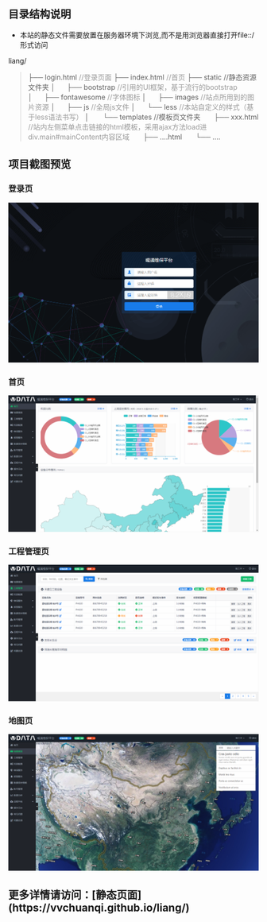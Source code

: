 ## 目录结构说明 

* 本站的静态文件需要放置在服务器环境下浏览,而不是用浏览器直接打开file::/形式访问 

liang/ 

> ├── login.html <span style="color:#999;font-size:14px;">//登录页面</span> 
> ├── index.html <span style="color:#999;font-size:14px;">//首页</span> 
> ├── static  //静态资源文件夹 
> │&nbsp;&nbsp;&nbsp;&nbsp;&nbsp;&nbsp;├── bootstrap  <span style="color:#999;font-size:14px;">//引用的UI框架，基于流行的bootstrap </span> 
> │&nbsp;&nbsp;&nbsp;&nbsp;&nbsp;&nbsp;├── fontawesome  <span style="color:#999;font-size:14px;">//字体图标 </span> 
> │&nbsp;&nbsp;&nbsp;&nbsp;&nbsp;&nbsp;├── images  <span style="color:#999;font-size:14px;">//站点所用到的图片资源</span> 
> │&nbsp;&nbsp;&nbsp;&nbsp;&nbsp;&nbsp;├── js  <span style="color:#999;font-size:14px;">//全局js文件</span> 
> │&nbsp;&nbsp;&nbsp;&nbsp;&nbsp;&nbsp;└── less  <span style="color:#999;font-size:14px;">//本站自定义的样式（基于less语法书写）</span> 
> │&nbsp;&nbsp;&nbsp;&nbsp;&nbsp;&nbsp; 
> └── templates //模板页文件夹 
> &nbsp;&nbsp;&nbsp;&nbsp;&nbsp;&nbsp;├── xxx.html <span style="color:#999;font-size:14px;">//站内左侧菜单点击链接的html模板，采用ajax方法load进div.main#mainContent内容区域</span> 
> &nbsp;&nbsp;&nbsp;&nbsp;&nbsp;&nbsp;├── ....html 
> &nbsp;&nbsp;&nbsp;&nbsp;&nbsp;&nbsp;└── .... 

## 项目截图预览

### 登录页
<img src="https://github.com/vvchuanqi/liang/blob/master/%E7%99%BB%E5%BD%95.png"/> 

### 首页
<img src="https://github.com/vvchuanqi/liang/blob/master/%E9%A6%96%E9%A1%B5.png"/> 

### 工程管理页
<img src="https://github.com/vvchuanqi/liang/blob/master/%E5%B7%A5%E7%A8%8B%E7%AE%A1%E7%90%86.png"/> 

### 地图页
<img src="https://github.com/vvchuanqi/liang/blob/master/%E5%9C%B0%E5%9B%BE.png"/>

<h2>更多详情请访问：[静态页面](https://vvchuanqi.github.io/liang/)</h2>
  
